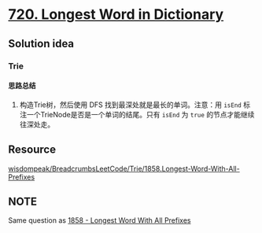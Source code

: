 # [720. Longest Word in Dictionary](https://leetcode.com/problems/longest-word-in-dictionary/description/)

## Solution idea
### Trie
#### 思路总结
1. 构造Trie树，然后使用 DFS 找到最深处就是最长的单词。注意：用 `isEnd` 标注一个TrieNode是否是一个单词的结尾。只有 `isEnd` 为 `true` 的节点才能继续往深处走。

## Resource
[wisdompeak/BreadcrumbsLeetCode/Trie/1858.Longest-Word-With-All-Prefixes](https://github.com/wisdompeak/LeetCode/tree/master/Trie/1858.Longest-Word-With-All-Prefixes)

## NOTE
Same question as [1858 - Longest Word With All Prefixes](https://leetcode.ca/2021-07-14-1858-Longest-Word-With-All-Prefixes/)